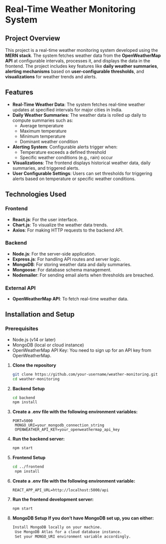 # **Real-Time Weather Monitoring System**

## **Project Overview**
This project is a real-time weather monitoring system developed using the **MERN stack**. The system fetches weather data from the **OpenWeatherMap API** at configurable intervals, processes it, and displays the data in the frontend. The project includes key features like **daily weather summaries**, **alerting mechanisms** based on **user-configurable thresholds**, and **visualizations** for weather trends and alerts.

## **Features**
- **Real-Time Weather Data**: The system fetches real-time weather updates at specified intervals for major cities in India.
- **Daily Weather Summaries**: The weather data is rolled up daily to compute summaries such as:
  - Average temperature
  - Maximum temperature
  - Minimum temperature
  - Dominant weather condition
- **Alerting System**: Configurable alerts trigger when:
  - Temperature exceeds a defined threshold
  - Specific weather conditions (e.g., rain) occur
- **Visualizations**: The frontend displays historical weather data, daily summaries, and triggered alerts.
- **User Configurable Settings**: Users can set thresholds for triggering alerts based on temperature or specific weather conditions.

##

## Technologies Used
### Frontend
- **React.js**: For the user interface.
- **Chart.js**: To visualize the weather data trends.
- **Axios**: For making HTTP requests to the backend API.

### Backend
- **Node.js**: For the server-side application.
- **Express.js**: For handling API routes and server logic.
- **MongoDB**: For storing weather data and daily summaries.
- **Mongoose**: For database schema management.
- **Nodemailer**: For sending email alerts when thresholds are breached.

### External API
- **OpenWeatherMap API**: To fetch real-time weather data.

## Installation and Setup
### Prerequisites
- Node.js (v14 or later)
- MongoDB (local or cloud instance)
- OpenWeatherMap API Key: You need to sign up for an API key from OpenWeatherMap.

1. **Clone the repository**
   ```bash
   git clone https://github.com/your-username/weather-monitoring.git
   cd weather-monitoring
2. **Backend Setup**
   ```bash
   cd backend
   npm install
3. **Create a .env file with the following environment variables:**
   ```make
   PORT=5000
    MONGO_URI=your_mongodb_connection_string
    OPENWEATHER_API_KEY=your_openweathermap_api_key

4. **Run the backend server:**
   ```bash
   npm start
5. **Frontend Setup**
   ```bash
   cd ../frontend
    npm install

6. **Create a .env file with the following environment variable:**
   ```make
   REACT_APP_API_URL=http://localhost:5000/api

7. **Run the frontend development server:**
   ```bash
   npm start
8. **MongoDB Setup If you don’t have MongoDB set up, you can either:**
   ```bash
   Install MongoDB locally on your machine.
    Use MongoDB Atlas for a cloud database instance.
    Set your MONGO_URI environment variable accordingly.
  





   
